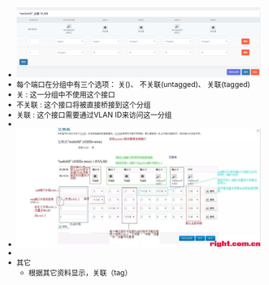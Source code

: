 - ![image.png](../assets/image_1690858655295_0.png)
- 每个端口在分组中有三个选项： 关()、 不关联(untagged)、 关联(tagged)
- 关 : 这一分组中不使用这个接口
- 不关联 : 这个接口将被直接桥接到这个分组
- 关联 : 这个接口需要通过VLAN ID来访问这一分组
-
- ![image.png](../assets/image_1690858684063_0.png)
-
- 其它
	- 根据其它资料显示，关联（tag）